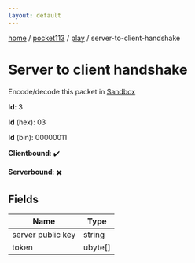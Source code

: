 ```yaml
---
layout: default
---
```


[home](/)  /  [pocket113](/protocol/pocket113)  /  [play](/protocol/pocket113/play)  /  server-to-client-handshake

# Server to client handshake

Encode/decode this packet in [Sandbox](../../../sandbox/pocket113#Play.ServerToClientHandshake)

**Id**: 3

**Id** (hex): 03

**Id** (bin): 00000011

**Clientbound**: ✔️

**Serverbound**: ✖️

## Fields

Name | Type
---|---
server public key | string
token | ubyte[]
